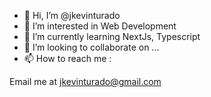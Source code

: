 - 👋 Hi, I’m @jkevinturado
- 👀 I’m interested in Web Development
- 🌱 I’m currently learning NextJs, Typescript
- 💞️ I’m looking to collaborate on ...
- 📫 How to reach me :

Email me at
jkevinturado@gmail.com

<!---
jkevinturado/jkevinturado is a ✨ special ✨ repository because its `README.md` (this file) appears on your GitHub profile.
You can click the Preview link to take a look at your changes.
--->
